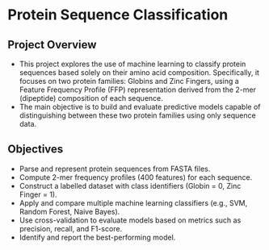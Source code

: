 # Protein Sequence Classification
## Project Overview

- This project explores the use of machine learning to classify protein sequences based solely on their amino acid composition. Specifically, it focuses on two protein families: Globins and Zinc Fingers, using a Feature Frequency Profile (FFP) representation derived from the 2-mer (dipeptide) composition of each sequence.
- The main objective is to build and evaluate predictive models capable of distinguishing between these two protein families using only sequence data.

## Objectives

- Parse and represent protein sequences from FASTA files.
- Compute 2-mer frequency profiles (400 features) for each sequence.
- Construct a labelled dataset with class identifiers (Globin = 0, Zinc Finger = 1).
- Apply and compare multiple machine learning classifiers (e.g., SVM, Random Forest, Naive Bayes).
- Use cross-validation to evaluate models based on metrics such as precision, recall, and F1-score.
- Identify and report the best-performing model.
